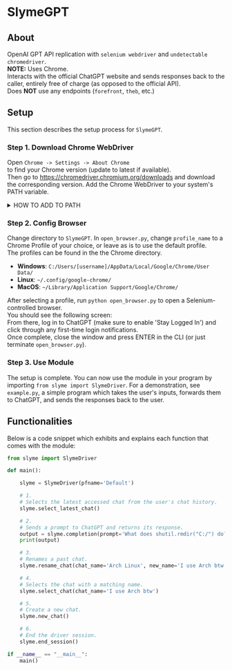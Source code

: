 # SlymeGPT
## About
OpenAI GPT API replication with `selenium webdriver` and `undetectable chromedriver`.  
**NOTE:** Uses Chrome.  
Interacts with the official ChatGPT website and sends responses back to the caller, entirely free of charge (as opposed to the official API).  
Does **NOT** use any endpoints (`forefront`, `theb`, etc.)
## Setup
This section describes the setup process for `SlymeGPT`.
### Step 1. Download Chrome WebDriver
Open `Chrome -> Settings -> About Chrome`  
to find your Chrome version (update to latest if available).  
Then go to https://chromedriver.chromium.org/downloads and download the corresponding version.
Add the Chrome WebDriver to your system's PATH variable.
<details>
    <summary>HOW TO ADD TO PATH</summary>
  
    1. Move the downloaded Chrome WebDriver executable to a folder of your choice.
    2. Open your computer's "System Properties" settings.
    3. Click on the "Advanced" tab and then click on the "Environment Variables" button.
    4. Under "System Variables", find the "Path" variable and click "Edit".
    5. Click "New" and add the folder path where the Chrome WebDriver executable is located.
    6. Click "OK" on all open windows to save the changes.
</details>

### Step 2. Config Browser
Change directory to `SlymeGPT`.
In `open_browser.py`, change `profile_name` to a Chrome Profile of your choice, or leave as is to use the default profile.  
The profiles can be found in the the Chrome directory.  
- **Windows**: `C:/Users/[username]/AppData/Local/Google/Chrome/User Data/`  
- **Linux**: `~/.config/google-chrome/`  
- **MacOS**: `~/Library/Application Support/Google/Chrome/`  

After selecting a profile, run `python open_browser.py` to open a Selenium-controlled browser.  
You should see the following screen:  
From there, log in to ChatGPT (make sure to enable 'Stay Logged In') and click through any first-time login notifications.  
Once complete, close the window and press ENTER in the CLI (or just terminate `open_browser.py`).

### Step 3. Use Module
The setup is complete. You can now use the module in your program by importing `from slyme import SlymeDriver`.
For a demonstration, see `example.py`, a simple program which takes the user's inputs, forwards them to ChatGPT, and sends the responses back to the user.

## Functionalities
Below is a code snippet which exhibits and explains each function that comes with the module:
```python
from slyme import SlymeDriver

def main():

    slyme = SlymeDriver(pfname='Default')

    # 1.
    # Selects the latest accessed chat from the user's chat history. 
    slyme.select_latest_chat()

    # 2.
    # Sends a prompt to ChatGPT and returns its response.
    output = slyme.completion(prompt='What does shutil.rmdir("C:/") do?')
    print(output)

    # 3.
    # Renames a past chat.
    slyme.rename_chat(chat_name='Arch Linux', new_name='I use Arch btw')

    # 4.
    # Selects the chat with a matching name.
    slyme.select_chat(chat_name='I use Arch btw')

    # 5.
    # Create a new chat.
    slyme.new_chat()

    # 6. 
    # End the driver session.
    slyme.end_session()

if __name__ == "__main__":
    main()
```


